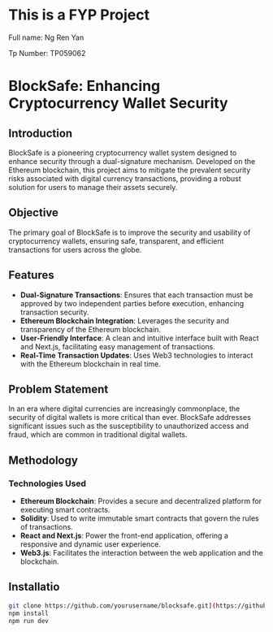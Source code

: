 # This is a FYP Project

Full name: Ng Ren Yan

Tp Number: TP059062

# BlockSafe: Enhancing Cryptocurrency Wallet Security

## Introduction
BlockSafe is a pioneering cryptocurrency wallet system designed to enhance security through a dual-signature mechanism. Developed on the Ethereum blockchain, this project aims to mitigate the prevalent security risks associated with digital currency transactions, providing a robust solution for users to manage their assets securely.

## Objective
The primary goal of BlockSafe is to improve the security and usability of cryptocurrency wallets, ensuring safe, transparent, and efficient transactions for users across the globe.

## Features
- **Dual-Signature Transactions**: Ensures that each transaction must be approved by two independent parties before execution, enhancing transaction security.
- **Ethereum Blockchain Integration**: Leverages the security and transparency of the Ethereum blockchain.
- **User-Friendly Interface**: A clean and intuitive interface built with React and Next.js, facilitating easy management of transactions.
- **Real-Time Transaction Updates**: Uses Web3 technologies to interact with the Ethereum blockchain in real time.

## Problem Statement
In an era where digital currencies are increasingly commonplace, the security of digital wallets is more critical than ever. BlockSafe addresses significant issues such as the susceptibility to unauthorized access and fraud, which are common in traditional digital wallets.

## Methodology
### Technologies Used
- **Ethereum Blockchain**: Provides a secure and decentralized platform for executing smart contracts.
- **Solidity**: Used to write immutable smart contracts that govern the rules of transactions.
- **React and Next.js**: Power the front-end application, offering a responsive and dynamic user experience.
- **Web3.js**: Facilitates the interaction between the web application and the blockchain.

## Installatio
```bash
git clone https://github.com/yourusername/blocksafe.git](https://github.com/renyanng/finalyearproject.git
npm install
npm run dev

